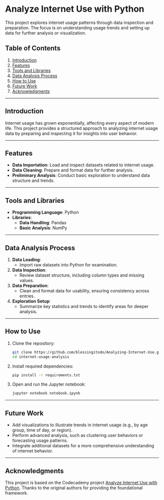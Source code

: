 # Analyze Internet Use with Python

This project explores internet usage patterns through data inspection and preparation. The focus is on understanding usage trends and setting up data for further analysis or visualization.

## Table of Contents
1. [Introduction](#introduction)
2. [Features](#features)
3. [Tools and Libraries](#tools-and-libraries)
4. [Data Analysis Process](#data-analysis-process)
5. [How to Use](#how-to-use)
6. [Future Work](#future-work)
7. [Acknowledgments](#acknowledgments)

---

## Introduction
Internet usage has grown exponentially, affecting every aspect of modern life. This project provides a structured approach to analyzing internet usage data by preparing and inspecting it for insights into user behavior.

---

## Features
- **Data Importation**: Load and inspect datasets related to internet usage.
- **Data Cleaning**: Prepare and format data for further analysis.
- **Preliminary Analysis**: Conduct basic exploration to understand data structure and trends.

---

## Tools and Libraries
- **Programming Language**: Python
- **Libraries**:
  - **Data Handling**: Pandas
  - **Basic Analysis**: NumPy

---

## Data Analysis Process
1. **Data Loading**:
   - Import raw datasets into Python for examination.
2. **Data Inspection**:
   - Review dataset structure, including column types and missing values.
3. **Data Preparation**:
   - Clean and format data for usability, ensuring consistency across entries.
4. **Exploration Setup**:
   - Summarize key statistics and trends to identify areas for deeper analysis.

---

## How to Use
1. Clone the repository:
   ```bash
   git clone https://github.com/blessingitodo/Analyzing-Internet-Use.git
   cd internet-usage-analysis
   ```
2. Install required dependencies:
   ```bash
   pip install -r requirements.txt
   ```
3. Open and run the Jupyter notebook:
   ```bash
   jupyter notebook notebook.ipynb
   ```

---

## Future Work
- Add visualizations to illustrate trends in internet usage (e.g., by age group, time of day, or region).
- Perform advanced analysis, such as clustering user behaviors or forecasting usage patterns.
- Integrate additional datasets for a more comprehensive understanding of internet behavior.

---

## Acknowledgments
This project is based on the Codecademy project [Analyze Internet Use with Python](https://www.codecademy.com/projects/practice/analyze-internet-use-with-python). Thanks to the original authors for providing the foundational framework.

